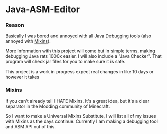 # Java-ASM-Editor
### Reason
Basically I was bored and annoyed with all Java Debugging tools (also annoyed with <a href="https://github.com/SpongePowered/Mixin">Mixins</a>).
<p>
More Information with this project will come but in simple terms, making debugging Java rats 1000x easier.
I will also include a "Java Checker". That program will check jar files for you to make sure it is safe.
</p>
<p>
This project is a work in progress expect real changes in like 10 days or however it takes
</p>

### Mixins
If you can't already tell I HATE Mixins. It's a great idea, but it's a clear separator in the Modding community of Minecraft.
<p>
So I want to make a Universal Mixins Substitute, I will list all of my issues with Mixins as the days continue.
Currently I am making a debugging tool and ASM API out of this.
</p>